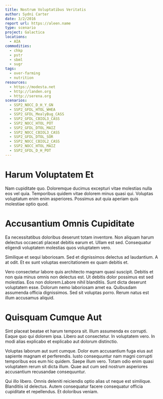 ```yaml
---
title: Nostrum Voluptatibus Veritatis
author: Sydni Carter
date: 3/2/2016
report url: https://aleen.name
type: scenario
project: Galactica
locations:
  - AIA
commodities:
  - chkp
  - pstr
  - sbml
  - sugr
tags:
  - over-farming
  - nutrition
resources:
  - https://modesta.net
  - http://landen.org
  - http://serena.org
scenarios:
  - SSP2_NOCC_D_H_Y_GN
  - SSP2_GFDL_HTOL_WHEA
  - SSP2_GFDL_MealyBug_CASS
  - SSP2_GFDL_CBIOL3_CASS
  - SSP2_NOCC_HTOL_POT
  - SSP2_GFDL_DTOL_MAIZ
  - SSP2_NOCC_CBIOL3_CASS
  - SSP2_GFDL_DTOL_SOR
  - SSP2_NOCC_CBIOL2_CASS
  - SSP2_NOCC_HTOL_MAIZ
  - SSP2_GFDL_D_H_POT
---
```

# Harum Voluptatem Et
Nam cupiditate quo. Doloremque ducimus excepturi vitae molestias nulla eos vel quia. Temporibus quidem vitae dolorem minus quasi qui. Voluptas voluptatum enim enim asperiores. Possimus aut quia aperiam quis molestiae optio quod.

# Accusantium Omnis Cupiditate
Ea necessitatibus doloribus deserunt totam inventore. Non aliquam harum delectus occaecati placeat debitis earum et. Ullam est sed. Consequatur eligendi voluptatem molestias quos voluptatem vero.
 Similique et sequi laboriosam. Sed et dignissimos delectus ad laudantium. A at odit. Et ex sunt voluptas exercitationem ex quam debitis et.
 Vero consectetur labore quis architecto magnam quasi suscipit. Debitis et non quia minus omnis non delectus est. Ut debitis dolor possimus est sed molestias. Eos non dolorem.Labore nihil blanditiis. Sunt dicta deserunt voluptatem esse. Dolorum nemo laboriosam amet ea. Quibusdam assumenda officia dignissimos. Sed sit voluptas porro. Rerum natus est illum accusamus aliquid.

# Quisquam Cumque Aut
Sint placeat beatae et harum tempora sit. Illum assumenda ex corrupti. Eaque quo qui dolorem ipsa. Libero aut consectetur. In voluptatem vero. In modi alias explicabo et explicabo aut dolorum distinctio.
 Voluptas laborum aut sunt cumque. Dolor eum accusantium fuga eius aut sapiente magnam et perferendis. Iusto consequuntur nam magni corrupti temporibus eos eum hic quidem. Saepe illum vero. Totam odio enim quasi voluptatem rerum sit dicta illum. Quae aut cum sed nostrum asperiores accusantium recusandae consequuntur.
 Qui illo libero. Omnis deleniti reiciendis optio alias ut neque est similique. Blanditiis id delectus. Autem consequatur facere consequatur officia cupiditate et repellendus. Et doloribus veniam.
